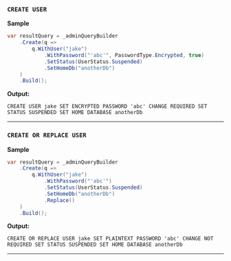 ### `CREATE USER`

**Sample**
```csharp
var resultQuery = _adminQueryBuilder
    .Create(q =>
        q.WithUser("jake")
            .WithPassword("'abc'", PasswordType.Encrypted, true)
            .SetStatus(UserStatus.Suspended)
            .SetHomeDb("anotherDb")
    )
    .Build();
```
**Output:**
```cypher
CREATE USER jake SET ENCRYPTED PASSWORD 'abc' CHANGE REQUIRED SET STATUS SUSPENDED SET HOME DATABASE anotherDb
```
------

### `CREATE OR REPLACE USER`

**Sample**
```csharp
var resultQuery = _adminQueryBuilder
    .Create(q =>
        q.WithUser("jake")
            .WithPassword("'abc'")
            .SetStatus(UserStatus.Suspended)
            .SetHomeDb("anotherDb")
            .Replace()
    )
    .Build();
```
**Output:**
```cypher
CREATE OR REPLACE USER jake SET PLAINTEXT PASSWORD 'abc' CHANGE NOT REQUIRED SET STATUS SUSPENDED SET HOME DATABASE anotherDb
```
------